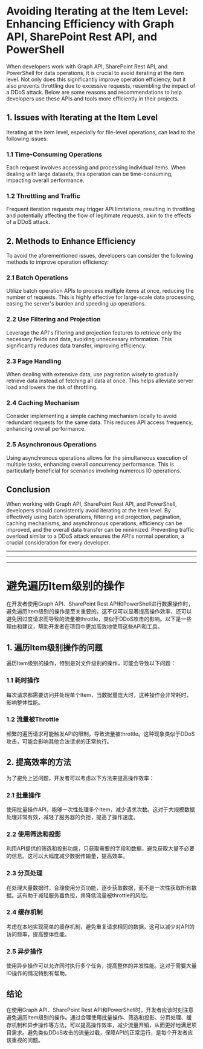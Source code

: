 # Avoiding Iterating at the Item Level: Enhancing Efficiency with Graph API, SharePoint Rest API, and PowerShell

When developers work with Graph API, SharePoint Rest API, and PowerShell for data operations, it is crucial to avoid iterating at the item level. Not only does this significantly improve operation efficiency, but it also prevents throttling due to excessive requests, resembling the impact of a DDoS attack. Below are some reasons and recommendations to help developers use these APIs and tools more efficiently in their projects.

## 1. Issues with Iterating at the Item Level

Iterating at the item level, especially for file-level operations, can lead to the following issues:

### 1.1 Time-Consuming Operations

Each request involves accessing and processing individual items. When dealing with large datasets, this operation can be time-consuming, impacting overall performance.

### 1.2 Throttling and Traffic

Frequent iteration requests may trigger API limitations, resulting in throttling and potentially affecting the flow of legitimate requests, akin to the effects of a DDoS attack.

## 2. Methods to Enhance Efficiency

To avoid the aforementioned issues, developers can consider the following methods to improve operation efficiency:

### 2.1 Batch Operations

Utilize batch operation APIs to process multiple items at once, reducing the number of requests. This is highly effective for large-scale data processing, easing the server's burden and speeding up operations.

### 2.2 Use Filtering and Projection

Leverage the API's filtering and projection features to retrieve only the necessary fields and data, avoiding unnecessary information. This significantly reduces data transfer, improving efficiency.

### 2.3 Page Handling

When dealing with extensive data, use pagination wisely to gradually retrieve data instead of fetching all data at once. This helps alleviate server load and lowers the risk of throttling.

### 2.4 Caching Mechanism

Consider implementing a simple caching mechanism locally to avoid redundant requests for the same data. This reduces API access frequency, enhancing overall performance.

### 2.5 Asynchronous Operations

Using asynchronous operations allows for the simultaneous execution of multiple tasks, enhancing overall concurrency performance. This is particularly beneficial for scenarios involving numerous IO operations.

## Conclusion

When working with Graph API, SharePoint Rest API, and PowerShell, developers should consistently avoid iterating at the item level. By effectively using batch operations, filtering and projection, pagination, caching mechanisms, and asynchronous operations, efficiency can be improved, and the overall data transfer can be minimized. Preventing traffic overload similar to a DDoS attack ensures the API's normal operation, a crucial consideration for every developer.

-----
-----
-----

# 避免遍历Item级别的操作

在开发者使用Graph API、SharePoint Rest API和PowerShell进行数据操作时，避免遍历Item级别的操作是至关重要的。这不仅可以显著提高操作效率，还可以避免因过度请求而导致的流量被throttle，类似于DDoS攻击的影响。以下是一些理由和建议，帮助开发者在项目中更加高效地使用这些API和工具。

## 1. 遍历Item级别操作的问题

遍历Item级别的操作，特别是对文件级别的操作，可能会导致以下问题：

### 1.1 耗时操作

每次请求都需要访问并处理单个Item，当数据量庞大时，这种操作会非常耗时，影响整体性能。

### 1.2 流量被Throttle

频繁的遍历请求可能触发API的限制，导致流量被throttle。这种现象类似于DDoS攻击，可能会影响其他合法请求的正常执行。

## 2. 提高效率的方法

为了避免上述问题，开发者可以考虑以下方法来提高操作效率：

### 2.1 批量操作

使用批量操作API，能够一次性处理多个Item，减少请求次数。这对于大规模数据处理非常有效，减轻了服务器的负担，提高了操作速度。

### 2.2 使用筛选和投影

利用API提供的筛选和投影功能，只获取需要的字段和数据，避免获取大量不必要的信息。这可以大幅度减少数据传输量，提高效率。

### 2.3 分页处理

在处理大量数据时，合理使用分页功能，逐步获取数据，而不是一次性获取所有数据。这有助于减轻服务器负担，并降低流量被throttle的风险。

### 2.4 缓存机制

考虑在本地实现简单的缓存机制，避免重复请求相同的数据。这可以减少对API的访问频率，提高整体性能。

### 2.5 异步操作

使用异步操作可以允许同时执行多个任务，提高整体的并发性能。这对于需要大量IO操作的情况特别有帮助。

## 结论

在使用Graph API、SharePoint Rest API和PowerShell时，开发者应该时刻注意避免遍历Item级别的操作。通过合理使用批量操作、筛选和投影、分页处理、缓存机制和异步操作等方法，可以提高操作效率，减少流量开销，从而更好地满足项目需求。避免类似DDoS攻击的流量过载，保障API的正常运行，是每个开发者应该重视的问题。